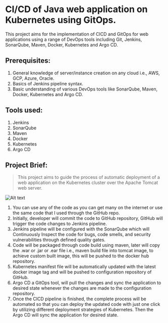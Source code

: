# CI/CD of Java web application on Kubernetes using GitOps.
This project aims for the implementation of CICD and GitOps for web applications using a range of DevOps tools including Git, Jenkins, SonarQube, Maven, Docker, Kubernetes and  Argo CD.

## Prerequisites:
1. General knowledge of server/instance creation on any cloud i.e., AWS, GCP, Azure, Oracle.
2. Basics of Jenkins pipeline syntax.
3. Basic understanding of various DevOps tools like SonarQube, Maven, Docker, Kubernetes and Argo CD.

## Tools used:
1. Jenkins
2. SonarQube
3. Maven
4. Docker
5. Kubernetes
6. Argo CD

## Project Brief:
> This project aims to guide the process of automatic deployment of a web application on the Kubernetes cluster over the Apache Tomcat web server.

![Alt text](https://47627754-files.gitbook.io/~/files/v0/b/gitbook-x-prod.appspot.com/o/spaces%2FQ2eA6wdhFG1vJALtBXmC%2Fuploads%2FrN5j1WL1Nvw4FVuPq3NE%2Fimage.png?alt=media&token=5720c50c-a2fa-4ff4-9a2f-a05c34fd01f6)

1. You can use any of the code as you can get many on the internet or use the same code that I used through the GitHub repo.
2. Initially, developer will commit the code to GitHub repository, GitHub will trigger the code changes to Jenkins pipeline.
3. Jenkins pipeline will be configured with the SonarQube which will Continuously Inspect the code for bugs, code smells, and security vulnerabilities through defined quality gates.
4. Code will be packaged through code build using maven, later will copy the .war or .jar or .ear file i.e., maven build file into tomcat image, to achieve custom built image, this will be pushed to the docker hub repository.
5. Kubernetes manifest file will be automatically updated with the latest docker image tag and will be pushed to configuration repository of GitHub.
6. Argo CD a GitOps tool, will pull the changes and sync the application to desired state whenever the changes are made to the configuration repository.
7. Once the CICD pipeline is finished, the complete process will be automated so that you can deploy the updated code with just one click by utilizing different deployment strategies of Kubernetes. Then the Argo CD will sync the application for desired state.
